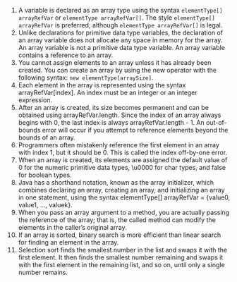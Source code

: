 1. A variable is declared as an array type using the syntax `elementType[] arrayRefVar` or `elementType arrayRefVar[]`. The style `elementType[] arrayRefVar` is preferred, although `elementType arrayRefVar[]` is legal.
2. Unlike declarations for primitive data type variables, the declaration of an array variable does not allocate any space in memory for the array. An array variable is not a primitive data type variable. An array variable contains a reference to an array.
3. You cannot assign elements to an array unless it has already been created. You can create an array by using the new operator with the following syntax: `new elementType[arraySize]`.
4. Each element in the array is represented using the syntax arrayRefVar[index]. An
index must be an integer or an integer expression.
5. After an array is created, its size becomes permanent and can be obtained using
arrayRefVar.length. Since the index of an array always begins with 0, the last
index is always arrayRefVar.length - 1. An out-of-bounds error will occur if you
attempt to reference elements beyond the bounds of an array.
6. Programmers often mistakenly reference the first element in an array with index 1, but
it should be 0. This is called the index off-by-one error.
7. When an array is created, its elements are assigned the default value of 0 for the numeric
primitive data types, \u0000 for char types, and false for boolean types.
8. Java has a shorthand notation, known as the array initializer, which combines declaring
an array, creating an array, and initializing an array in one statement, using the syntax
elementType[] arrayRefVar = {value0, value1, ..., valuek}.
9. When you pass an array argument to a method, you are actually passing the reference
of the array; that is, the called method can modify the elements in the caller’s original
array.
10. If an array is sorted, binary search is more efficient than linear search for finding an
element in the array.
11. Selection sort finds the smallest number in the list and swaps it with the first element.
It then finds the smallest number remaining and swaps it with the first element in the
remaining list, and so on, until only a single number remains.
